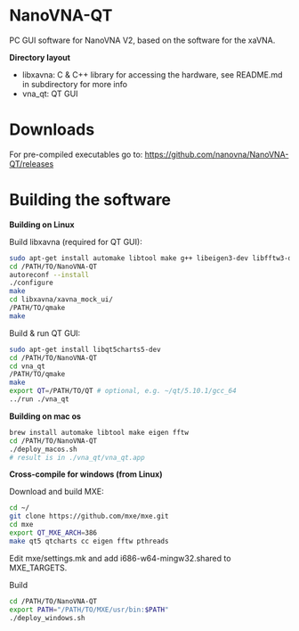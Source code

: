 # NanoVNA-QT
PC GUI software for NanoVNA V2, based on the software for the xaVNA.

__Directory layout__
* libxavna: C & C++ library for accessing the hardware, see README.md in subdirectory for more info
* vna_qt: QT GUI


# Downloads
For pre-compiled executables go to:
https://github.com/nanovna/NanoVNA-QT/releases

# Building the software

__Building on Linux__

Build libxavna (required for QT GUI):
```bash
sudo apt-get install automake libtool make g++ libeigen3-dev libfftw3-dev
cd /PATH/TO/NanoVNA-QT
autoreconf --install
./configure
make
cd libxavna/xavna_mock_ui/
/PATH/TO/qmake
make
```

Build & run QT GUI:
```bash
sudo apt-get install libqt5charts5-dev
cd /PATH/TO/NanoVNA-QT
cd vna_qt
/PATH/TO/qmake
make
export QT=/PATH/TO/QT # optional, e.g. ~/qt/5.10.1/gcc_64
../run ./vna_qt
```

__Building on mac os__
```bash
brew install automake libtool make eigen fftw
cd /PATH/TO/NanoVNA-QT
./deploy_macos.sh
# result is in ./vna_qt/vna_qt.app
```

__Cross-compile for windows (from Linux)__

Download and build MXE:
```bash
cd ~/
git clone https://github.com/mxe/mxe.git
cd mxe
export QT_MXE_ARCH=386
make qt5 qtcharts cc eigen fftw pthreads
```
Edit mxe/settings.mk and add i686-w64-mingw32.shared to MXE_TARGETS.

Build
```bash
cd /PATH/TO/NanoVNA-QT
export PATH="/PATH/TO/MXE/usr/bin:$PATH"
./deploy_windows.sh
```
